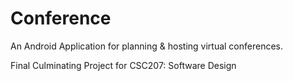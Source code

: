 # Conference
An Android Application for planning & hosting virtual conferences.

Final Culminating Project for CSC207: Software Design
